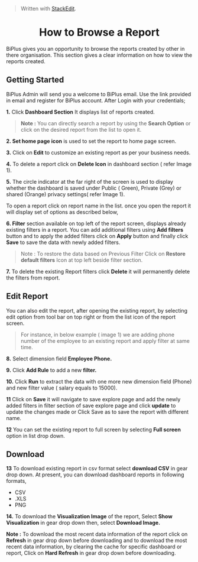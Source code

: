 
> Written with [StackEdit](https://stackedit.io/).

<center><h1>How to Browse a Report</h1></center>

BiPlus gives you an opportunity to browse the reports created by other in there organisation. This section gives a clear information on how to view the reports created.

## Getting Started

BiPlus Admin will send you a welcome to BiPlus email. Use the link provided in email and register for BiPlus account. After Login with your credentials;

**1.** Click  **Dashboard Section** It displays list of  reports created. 

> **Note :** You can directly search a report by using the **Search Option** or click on the desired report from the list to open it.

**2. Set home page icon** is used to set the report to home page screen.

**3.**  Click on  **Edit** to customize an existing report as per your business needs.

**4.** To delete a report click on **Delete Icon**  in dashboard section ( refer Image 1).

**5.**  The circle indicator at the far right of the screen is used to display whether the dashboard is saved under Public ( Green), Private (Grey) or shared (Orange) privacy settings( refer Image 1).

To open a  report click on report name in the list. once you open the report it will display set of options as described below,

**6. Filter** section available on top left of the report screen, displays already existing filters in a report. You can add additional filters using **Add filters** button and to apply the added filters click on **Apply** button and finally click **Save** to save the data with newly added filters.

> Note : To restore the data based on Previous Filter Click on  **Restore default filters** Icon at top left beside filter section.

**7.** To delete the existing Report filters click **Delete** it will permanently delete the filters from report.

## Edit Report

 You can also edit the report, after opening the existing report, by selecting edit option from tool bar on top right or from the list icon of the report screen.

> For instance,  in below example ( image 1) we are adding phone number of the employee to an existing report and apply filter at same time.

**8.** Select dimension field **Employee Phone.**

**9.** Click **Add Rule** to add a new **filter.** 

**10.** Click **Run** to extract the data with one more new dimension field (Phone) and new filter value ( salary equals to 15000).

**11** Click on **Save** it will navigate to save explore page and add the newly added filters in filter section of save explore page and click **update** to update the changes made or Click Save as to save the report with different name.

**12** You can set the existing report to full screen by selecting **Full screen** option in list drop down.
## Download
**13** To download existing report in csv format select **download CSV** in gear drop down.
 At present, you can download dashboard reports in following formats,
 - CSV
 - .XLS
-  PNG

**14.**  To download the **Visualization Image** of the report,  Select **Show Visualization** in gear drop down then, select  **Download Image.**

**Note :** To download the most recent data information of the report click on **Refresh** in gear drop down before downloading and to download the most recent data information, by clearing the cache for specific dashboard or report, Click on **Hard Refresh** in gear drop down before downloading. 









<!--stackedit_data:
eyJoaXN0b3J5IjpbLTY1NzcxNzY0OSwtMTMyNjE0Njc5NSwtMT
g5OTE3ODI5OCwtMTgxNzc1MDQzMCwtNDE5NDcyNDcsLTE1NTI3
ODI3NjcsMTY4MTczNTg3OCwtMTYxODA5NzczMCwtMjAzMjAxMT
YxOSwtMTIzMjQyNTI3MywxNzA1MzA0MTkwLC0xMjUwOTczNTUy
LDIwNzk0Nzc0MjIsLTg5MzE1MTc2NywtMTk3MTIxODMwNCwtOD
c3NjU3NjM4LC0xNDAwMDU0MjQzLDExMDM2MjQxOTYsLTIwMDM1
ODE0NDIsLTE1NjM3MTkyMDJdfQ==
-->